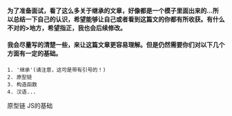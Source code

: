 #### 为了准备面试，看了这么多关于继承的文章，好像都是一个模子里面出来的...所以总结一下自己的认识，希望能够让自己或者看到这篇文的你都有所收获。有什么不对的>地方，希望指正，我也会后续修改。
#### 我会尽量写的清楚一些，来让这篇文章更容易理解。但是仍然需要你们对以下几个方面有一定的基础。
```
1. '继承'(请注意，这可是带有引号的！)
2. 原型链
3. 构造函数
4. 汉语...
```
原型链
JS的基础
